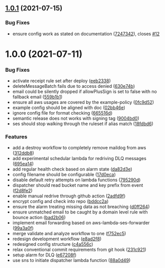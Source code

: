 ## [1.0.1](https://github.com/edmundhung/maildog/compare/v1.0.0...v1.0.1) (2021-07-15)


### Bug Fixes

* ensure config work as stated on documentation ([7247342](https://github.com/edmundhung/maildog/commit/7247342778deb8b1f09e1415cd05f53bad7082d9)), closes [#12](https://github.com/edmundhung/maildog/issues/12)

# 1.0.0 (2021-07-11)


### Bug Fixes

* activate receipt rule set after deploy ([eeb2338](https://github.com/edmundhung/maildog/commit/eeb2338039303444b3e93368898f03a06790ba83))
* deleteMessageBatch fails due to access denied ([630e74b](https://github.com/edmundhung/maildog/commit/630e74b8d0d9fbaa5c056bd6763af62d71aedb6e))
* email could be silently dropped if allowPlusSign is set to false with no fallback email ([559b1b1](https://github.com/edmundhung/maildog/commit/559b1b16cfe728d17528e4f4eed14cb93948d076))
* ensure all aws usages are covered by the example-policy ([0fc9d52](https://github.com/edmundhung/maildog/commit/0fc9d5259daf60d58c525f58dc29a238c8f964d3))
* example config should be aligned with doc ([02bb46e](https://github.com/edmundhung/maildog/commit/02bb46ea341990c6dd4abeeb484f41fb560bc8ba))
* ignore config file for format checking ([665516d](https://github.com/edmundhung/maildog/commit/665516d195a0baa12d8d8dc7b9827dec91284997))
* semantic release does not works with signing tag ([9004bd0](https://github.com/edmundhung/maildog/commit/9004bd0f6addefaa14825021f592c9afaee0e9ee))
* ses should stop walking through the ruleset if alias match ([18fdbd6](https://github.com/edmundhung/maildog/commit/18fdbd68715f9c32270cd1e1b55d9313926dbcd7))


### Features

* add a destroy workflow to completely remove maildog from aws ([312ddb8](https://github.com/edmundhung/maildog/commit/312ddb8a77134cb411f62626a4e9a8d458863a9d))
* add experimental schedular lambda for redriving DLQ messages ([695ea14](https://github.com/edmundhung/maildog/commit/695ea147262044440e2620d577c04daf3f94b728))
* add regular health check based on alarm state ([da82d3e](https://github.com/edmundhung/maildog/commit/da82d3e827a5b7845c1ceace42ab15e371f9275e))
* config filename should be configurable ([17d0eca](https://github.com/edmundhung/maildog/commit/17d0ecaa0f0181c5ba5e48c4080a83787d0ebac0))
* disable default retry attempts on lambda functions ([795290d](https://github.com/edmundhung/maildog/commit/795290d62fcf16f5feb78d99accebc6b05e8b619))
* dispatcher should read bucket name and key prefix from event ([f2d8fe2](https://github.com/edmundhung/maildog/commit/f2d8fe21fe135af07612d8393b5aa7ecd5d26ffd))
* enable manual redrive through github action ([2adfd9f](https://github.com/edmundhung/maildog/commit/2adfd9fc824af7f45227748c6eb42af865ccc6e0))
* encrypt config and check into repo ([bddcc2a](https://github.com/edmundhung/maildog/commit/bddcc2a06f3e821cf3fa4c2152c04286b8b7f937))
* ensure the alarm treating missing data as not breaching ([d0ff264](https://github.com/edmundhung/maildog/commit/d0ff264e86f74fe0781c09cbf46db52006c95c85))
* ensure unmatched email to be caught by a domain level rule with bounce action ([bad2b06](https://github.com/edmundhung/maildog/commit/bad2b06ee90682930f671970f3692290c0a0a5e9))
* implement email forwarding based on aws-lambda-ses-forwarder ([99a3a0f](https://github.com/edmundhung/maildog/commit/99a3a0fea5c643a5426dc78d443be26c28920a13))
* merge validate and analyze workflow to one ([f752ec5](https://github.com/edmundhung/maildog/commit/f752ec5ccc1d8082c5ccc4192456d7fcb3dcd07a))
* redesign development workflow ([e8ad2f8](https://github.com/edmundhung/maildog/commit/e8ad2f852e4abf0272b5b5b440296ce56f7befaf))
* redesigned config structure ([c4a556c](https://github.com/edmundhung/maildog/commit/c4a556c97473cb583923fd177d058ae5046c3226))
* relax conventional commit requirements from git hook ([231c921](https://github.com/edmundhung/maildog/commit/231c921e1f57e4bf98473c688e513af7bbad1069))
* setup alarm for DLQ ([e67208f](https://github.com/edmundhung/maildog/commit/e67208f5718538fb690b2fbb5af732f4a8f1bc79))
* use sns to initiate dispatcher lambda function ([88a0d49](https://github.com/edmundhung/maildog/commit/88a0d49014caa78d5c506b6c7cc407b842015409))
